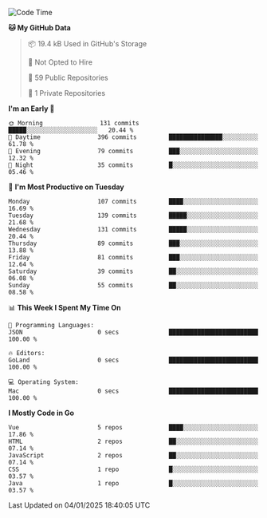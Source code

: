 <!--START_SECTION:waka-->
![Code Time](http://img.shields.io/badge/Code%20Time-1%2C394%20hrs%208%20mins-blue)

**🐱 My GitHub Data** 

> 📦 19.4 kB Used in GitHub's Storage 
 > 
> 🚫 Not Opted to Hire
 > 
> 📜 59 Public Repositories 
 > 
> 🔑 1 Private Repositories 
 > 
**I'm an Early 🐤** 

```text
🌞 Morning                131 commits         █████░░░░░░░░░░░░░░░░░░░░   20.44 % 
🌆 Daytime                396 commits         ███████████████░░░░░░░░░░   61.78 % 
🌃 Evening                79 commits          ███░░░░░░░░░░░░░░░░░░░░░░   12.32 % 
🌙 Night                  35 commits          █░░░░░░░░░░░░░░░░░░░░░░░░   05.46 % 
```
📅 **I'm Most Productive on Tuesday** 

```text
Monday                   107 commits         ████░░░░░░░░░░░░░░░░░░░░░   16.69 % 
Tuesday                  139 commits         █████░░░░░░░░░░░░░░░░░░░░   21.68 % 
Wednesday                131 commits         █████░░░░░░░░░░░░░░░░░░░░   20.44 % 
Thursday                 89 commits          ███░░░░░░░░░░░░░░░░░░░░░░   13.88 % 
Friday                   81 commits          ███░░░░░░░░░░░░░░░░░░░░░░   12.64 % 
Saturday                 39 commits          ██░░░░░░░░░░░░░░░░░░░░░░░   06.08 % 
Sunday                   55 commits          ██░░░░░░░░░░░░░░░░░░░░░░░   08.58 % 
```


📊 **This Week I Spent My Time On** 

```text
💬 Programming Languages: 
JSON                     0 secs              █████████████████████████   100.00 % 

🔥 Editors: 
GoLand                   0 secs              █████████████████████████   100.00 % 

💻 Operating System: 
Mac                      0 secs              █████████████████████████   100.00 % 
```

**I Mostly Code in Go** 

```text
Vue                      5 repos             ████░░░░░░░░░░░░░░░░░░░░░   17.86 % 
HTML                     2 repos             ██░░░░░░░░░░░░░░░░░░░░░░░   07.14 % 
JavaScript               2 repos             ██░░░░░░░░░░░░░░░░░░░░░░░   07.14 % 
CSS                      1 repo              █░░░░░░░░░░░░░░░░░░░░░░░░   03.57 % 
Java                     1 repo              █░░░░░░░░░░░░░░░░░░░░░░░░   03.57 % 
```




 Last Updated on 04/01/2025 18:40:05 UTC
<!--END_SECTION:waka-->
